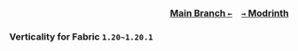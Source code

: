 ### <p align=right>[Main Branch `←`](https://github.com/KrLite/Verticality)&emsp;[`→` Modrinth](https://modrinth.com/mod/verticality)</p>

### Verticality for Fabric `1.20~1.20.1`
